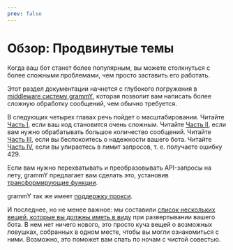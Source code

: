 ```yaml
---
prev: false
---
```


# Обзор: Продвинутые темы

Когда ваш бот станет более популярным, вы можете столкнуться с более сложными проблемами, чем просто заставить его работать.

Этот раздел документации начнется с глубокого погружения в [middleware систему grammY](./middleware), которая позволит вам написать более сложную обработку сообщений, чем обычно требуется.

В следующих четырех главах речь пойдет о масштабировании.
Читайте [Часть I](./structuring), если ваш код становится очень сложным.
Читайте [Часть II](./scaling), если вам нужно обрабатывать большое количество сообщений.
Читайте [Часть III](./reliability), если вы беспокоитесь о надежности вашего бота.
Читайте [Часть IV](./flood), если вы упираетесь в лимит запросов, т. е. получаете ошибку 429.

Если вам нужно перехватывать и преобразовывать API-запросы на лету, grammY предлагает вам сделать это, установив [трансформирующие функции](./transformers).

grammY так же имеет [поддержку прокси](./proxy).

И последнее, но не менее важное: мы составили [список нескольких вещей, которые вы должны иметь в виду](./deployment) при развертывании вашего бота.
В нем нет ничего нового, это просто куча вещей о возможных ловушках, собранных в одном месте, чтобы вы могли ознакомиться с ними.
Возможно, это поможет вам спать по ночам с чистой совестью.
